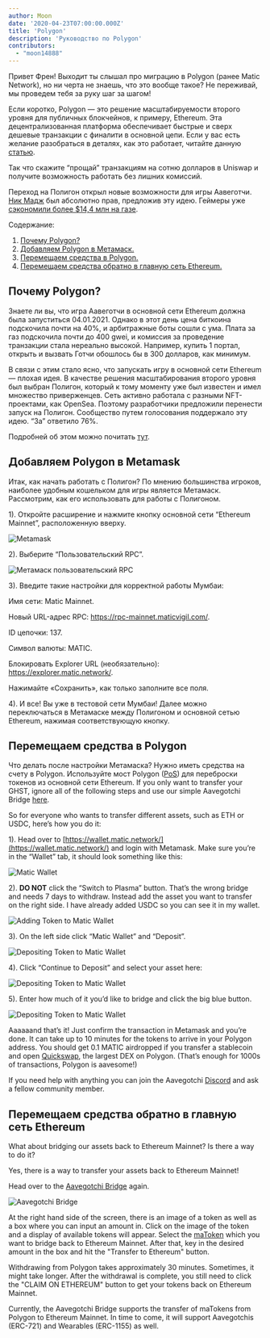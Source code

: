 ```yaml
---
author: Moon
date: '2020-04-23T07:00:00.000Z'
title: 'Polygon'
description: 'Руководство по Polygon'
contributors:
  - "moon14888"
---
```


Привет Френ! Выходит ты слышал про миграцию в Polygon (ранее Matic Network), но ни черта не знаешь, что это вообще такое? Не переживай, мы проведем тебя за руку шаг за шагом!

Если коротко, Polygon — это решение масштабируемости второго уровня для публичных блокчейнов, к примеру, Ethereum. Эта децентрализованная платформа обеспечивает быстрые и сверх дешевые транзакции с финалити в основной цепи. Если у вас есть желание разобраться в деталях, как это работает, читайте данную [статью](https://medium.com/matic-network/what-is-matic-network-466a2c493ae1).

Так что скажите “прощай” транзакциям на сотню долларов в Uniswap и получите возможность работать без лишних комиссий.

Переход на Полигон открыл новые возможности для игры Аавеготчи. [Ник Мадж](/team#nick-mudge) был абсолютно прав, предложив эту идею. Геймеры уже [сэкономили более $14,4 млн на газе](https://twitter.com/mudgen/status/1372245486535639040).

<div class="contentsBox">

Содержание:

<ol>
<li><a href=#why-polygon->Почему Polygon?</a></li>
<li><a href=#adding-polygon-to-your-metamask>Добавляем Polygon в Метамаск.</a></li>
<li><a href=#bridging-assets-to-polygon>Перемещаем средства в Polygon.</a></li>
<li><a href=#bridging-assets-back-to-ethereum-mainnet>Перемещаем средства обратно в главную сеть Ethereum.</a></li>
</ol>

</div>

## Почему Polygon?

Знаете ли вы, что игра Аавеготчи в основной сети Ethereum должна была запуститься 04.01.2021. Однако в этот день цена биткоина подскочила почти на 40%, и арбитражные боты сошли с ума. Плата за газ подскочила почти до 400 gwei, и комиссия за проведение транзакции стала нереально высокой. Например, купить 1 портал, открыть и вызвать Готчи обошлось бы в 300 долларов, как минимум.

В связи с этим стало ясно, что запускать игру в основной сети Ethereum — плохая идея. В качестве решения масштабирования второго уровня был выбран Полигон, который к тому моменту уже был известен и имел множество приверженцев. Сеть активно работала с разными NFT-проектами, как OpenSea. Поэтому разработчики предложили перенести запуск на Полигон. Сообщество путем голосования поддержало эту идею. “За” ответило 76%.

Подробней об этом можно почитать [тут](https://aavegotchi.medium.com/why-aavegotchi-chose-polygon-356238977fb2).

## Добавляем Polygon в Metamask

Итак, как начать работать с Полигон? По мнению большинства игроков, наиболее удобным кошельком для игры является Метамаск. Рассмотрим, как его использовать для работы с Полигоном.

1). Откройте расширение и нажмите кнопку основной сети “Ethereum Mainnet”, расположенную вверху.

<img class = "bodyImage" src = "/polygon/metamask.png" alt = "Metamask" />

2). Выберите “Пользовательский RPC”.

<img class = "bodyImage" src = "/polygon/metamask-custom-RPC.png" alt = "Метамаск пользовательский RPC" />

3). Введите такие настройки для корректной работы Мумбаи:

Имя сети: Matic Mainnet.

Новый URL-адрес RPC: https://rpc-mainnet.maticvigil.com/.

ID цепочки: 137.

Символ валюты: MATIC.

Блокировать Explorer URL (необязательно): https://explorer.matic.network/.

Нажимайте «Сохранить», как только заполните все поля.

4).  И все! Вы уже в тестовой сети Мумбаи! Далее можно переключаться в Метамаске между Полигоном и основной сетью Ethereum, нажимая соответствующую кнопку.

## Перемещаем средства в Polygon
Что делать после настройки Метамаска? Нужно иметь средства на счету в Polygon. Используйте мост Polygon ([PoS](/glossary#proof-of-stake)) для переброски токенов из основной сети Ethereum. If you only want to transfer your GHST, ignore all of the following steps and use our simple Aavegotchi Bridge [here](https://aavegotchi.com/bridge).

So for everyone who wants to transfer different assets, such as ETH or USDC, here’s how you do it:

1). Head over to [https://wallet.matic.network/](https://wallet.matic.network/) and login with Metamask. Make sure you’re in the “Wallet” tab, it should look something like this:

<img class = "bodyImage" src = "/polygon/matic-wallet.png" alt = "Matic Wallet" />

2). **DO NOT** click the “Switch to Plasma” button. That’s the wrong bridge and needs 7 days to withdraw. Instead add the asset you want to transfer on the right side. I have already added USDC so you can see it in my wallet.

<img class = "bodyImage" src = "/polygon/matic-wallet-add-token.png" alt = "Adding Token to Matic Wallet" />

3). On the left side click “Matic Wallet” and “Deposit”.

<img class = "bodyImage" src = "/polygon/matic-wallet-deposit.png" alt = "Depositing Token to Matic Wallet" />

4). Click “Continue to Deposit” and select your asset here:

<img class = "bodyImage" src = "/polygon/matic-wallet-deposit2.png" alt = "Depositing Token to Matic Wallet" />

5). Enter how much of it you’d like to bridge and click the big blue button.

<img class = "bodyImage" src = "/polygon/matic-wallet-deposit3.png" alt = "Depositing Token to Matic Wallet" />

Aaaaaand that’s it! Just confirm the transaction in Metamask and you’re done. It can take up to 10 minutes for the tokens to arrive in your Polygon address. You should get 0.1 MATIC airdropped if you transfer a stablecoin and open [Quickswap](https://quickswap.exchange/), the largest DEX on Polygon. (That’s enough for 1000s of transactions, Polygon is aavesome!)

If you need help with anything you can join the Aavegotchi [Discord](https://discord.com/invite/rttCTkZ) and ask a fellow community member.

## Перемещаем средства обратно в главную сеть Ethereum

What about bridging our assets back to Ethereum Mainnet? Is there a way to do it?

Yes, there is a way to transfer your assets back to Ethereum Mainnet!

Head over to the [Aavegotchi Bridge](https://aavegotchi.com/bridge) again.

<img class = "bodyImage" src = "/polygon/bridge-to-matic.png" alt = "Aavegotchi Bridge" />

At the right hand side of the screen, there is an image of a token as well as a box where you can input an amount in. Click on the image of the token and a display of available tokens will appear. Select the [maToken](/matokens) which you want to bridge back to Ethereum Mainnet. After that, key in the desired amount in the box and hit the "Transfer to Ethereum" button.

Withdrawing from Polygon takes approximately 30 minutes. Sometimes, it might take longer. After the withdrawal is complete, you still need to click the "CLAIM ON ETHEREUM" button to get your tokens back on Ethereum Mainnet.

Currently, the Aavegotchi Bridge supports the transfer of maTokens from Polygon to Ethereum Mainnet. In time to come, it will support Aavegotchis (ERC-721) and Wearables (ERC-1155) as well.
